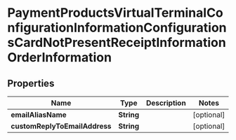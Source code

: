 
# PaymentProductsVirtualTerminalConfigurationInformationConfigurationsCardNotPresentReceiptInformationOrderInformation

## Properties
Name | Type | Description | Notes
------------ | ------------- | ------------- | -------------
**emailAliasName** | **String** |  |  [optional]
**customReplyToEmailAddress** | **String** |  |  [optional]




